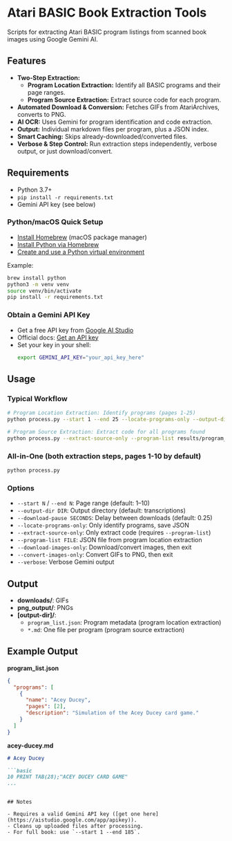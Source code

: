 # Atari BASIC Book Extraction Tools

Scripts for extracting Atari BASIC program listings from scanned book images using Google Gemini AI.

## Features

- **Two-Step Extraction:**
  - **Program Location Extraction:** Identify all BASIC programs and their page ranges.
  - **Program Source Extraction:** Extract source code for each program.
- **Automated Download & Conversion:** Fetches GIFs from AtariArchives, converts to PNG.
- **AI OCR:** Uses Gemini for program identification and code extraction.
- **Output:** Individual markdown files per program, plus a JSON index.
- **Smart Caching:** Skips already-downloaded/converted files.
- **Verbose & Step Control:** Run extraction steps independently, verbose output, or just download/convert.

## Requirements

- Python 3.7+
- `pip install -r requirements.txt`
- Gemini API key (see below)

### Python/macOS Quick Setup

- [Install Homebrew](https://brew.sh/) (macOS package manager)
- [Install Python via Homebrew](https://docs.brew.sh/Homebrew-and-Python)
- [Create and use a Python virtual environment](https://docs.python.org/3/library/venv.html)

Example:
```bash
brew install python
python3 -m venv venv
source venv/bin/activate
pip install -r requirements.txt
```

### Obtain a Gemini API Key
- Get a free API key from [Google AI Studio](https://aistudio.google.com/app/apikey)
- Official docs: [Get an API key](https://ai.google.dev/gemini-api/docs/api-key)
- Set your key in your shell:
  ```bash
  export GEMINI_API_KEY="your_api_key_here"
  ```

## Usage

### Typical Workflow

```bash
# Program Location Extraction: Identify programs (pages 1-25)
python process.py --start 1 --end 25 --locate-programs-only --output-dir results

# Program Source Extraction: Extract code for all programs found
python process.py --extract-source-only --program-list results/program_list.json --output-dir results
```

### All-in-One (both extraction steps, pages 1-10 by default)

```bash
python process.py
```

### Options

- `--start N` / `--end N`: Page range (default: 1–10)
- `--output-dir DIR`: Output directory (default: transcriptions)
- `--download-pause SECONDS`: Delay between downloads (default: 0.25)
- `--locate-programs-only`: Only identify programs, save JSON
- `--extract-source-only`: Only extract code (requires `--program-list`)
- `--program-list FILE`: JSON file from program location extraction
- `--download-images-only`: Download/convert images, then exit
- `--convert-images-only`: Convert GIFs to PNG, then exit
- `--verbose`: Verbose Gemini output

## Output

- **downloads/**: GIFs
- **png_output/**: PNGs
- **[output-dir]/**: 
  - `program_list.json`: Program metadata (program location extraction)
  - `*.md`: One file per program (program source extraction)

## Example Output

**program_list.json**
```json
{
  "programs": [
    {
      "name": "Acey Ducey",
      "pages": [2],
      "description": "Simulation of the Acey Ducey card game."
    }
  ]
}
```

**acey-ducey.md**
```markdown
# Acey Ducey

```basic
10 PRINT TAB(28);"ACEY DUCEY CARD GAME"
...
```
```

## Notes

- Requires a valid Gemini API key ([get one here](https://aistudio.google.com/app/apikey)).
- Cleans up uploaded files after processing.
- For full book: use `--start 1 --end 185`.
